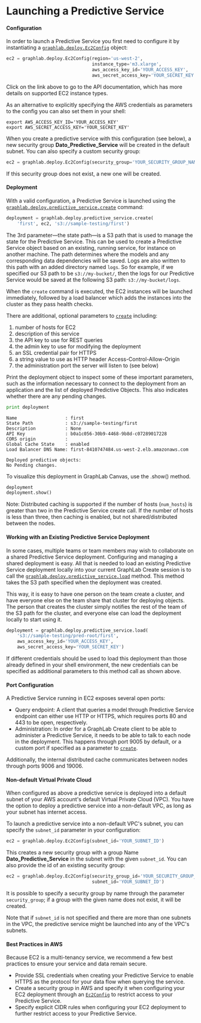 # Launching a Predictive Service

#### Configuration

In order to launch a Predictive Service you first need to configure it by instantiating a [`graphlab.deploy.Ec2Config`](https://dato.com/products/create/docs/generated/graphlab.deploy.Ec2Config.html) object:

```python
ec2 = graphlab.deploy.Ec2Config(region='us-west-2',
                                instance_type='m3.xlarge',
                                aws_access_key_id='YOUR_ACCESS_KEY',
                                aws_secret_access_key='YOUR_SECRET_KEY')
```

Click on the link above to go to the API documentation, which has more details on supported EC2 instance types.

As an alternative to explicitly specifying the AWS credentials as parameters to the config you can also set them in your shell:

```no-highlight
export AWS_ACCESS_KEY_ID='YOUR_ACCESS_KEY'
export AWS_SECRET_ACCESS_KEY='YOUR_SECRET_KEY'
```

When you create a predictive service with this configuration (see below), a new security group **Dato_Predictive_Service** will be created in the default subnet. You can also specify a custom security group:

```python
ec2 = graphlab.deploy.Ec2Config(security_group='YOUR_SECURITY_GROUP_NAME')
```

If this security group does not exist, a new one will be created.

#### Deployment

With a valid configuration, a Predictive Service is launched using the [`graphlab.deploy.predictive_service.create`](https://dato.com/products/create/docs/generated/graphlab.deploy.predictive_service.create.html#graphlab.deploy.predictive_service.create) command:

```python
deployment = graphlab.deploy.predictive_service.create(
    'first', ec2, 's3://sample-testing/first')
```

The 3rd parameter&mdash;the state path&mdash;is a S3 path that is used to manage the state for the Predictive Service. This can be used to create a Predictive Service object based on an existing, running service, for instance on another machine. The path determines where the models and any corresponding data dependencies will be saved. Logs are also written to this path with an added directory named `logs`. So for example, if we specified our S3 path to be `s3://my-bucket/`, then the logs for our Predictive Service would be saved at the following S3 path: `s3://my-bucket/logs`.

When the `create` command is executed, the EC2 instances will be launched immediately, followed by a load balancer which adds the instances into the cluster as they pass health checks.

There are additional, optional parameters to [`create`](https://dato.com/products/create/docs/generated/graphlab.deploy.predictive_service.create.html#graphlab.deploy.predictive_service.create) including:

1. number of hosts for EC2
2. description of this service
3. the API key to use for REST queries
4. the admin key to use for modifying the deployment
5. an SSL credential pair for HTTPS
6. a string value to use as HTTP header Access-Control-Allow-Origin
7. the administration port the server will listen to (see below)

Print the deployment object to inspect some of these important parameters, such as the information necessary to connect to the deployment from an application and the list of deployed Predictive Objects. This also indicates whether there are any pending changes.

```python
print deployment
```

```
Name                  : first
State Path            : s3://sample-testing/first
Description           : None
API Key               : b0a1c056-30b9-4468-9b8d-c07289017228
CORS origin           :
Global Cache State    : enabled
Load Balancer DNS Name: first-8410747484.us-west-2.elb.amazonaws.com

Deployed predictive objects:
No Pending changes.
```

To visualize this deployment in GraphLab Canvas, use the .show() method.

```python
deployment
deployment.show()
```

Note: Distributed caching is supported if the number of hosts (`num_hosts`) is greater than two in the Predictive Service create call. If the number of hosts is less than three, then caching is enabled, but not shared/distributed between the nodes.

#### Working with an Existing Predictive Service Deployment

In some cases, multiple teams or team members may wish to collaborate on a shared Predictive Service deployment. Configuring and managing a shared deployment is easy. All that is needed to load an existing Predictive Service deployment locally into your current GraphLab Create session is to call the [`graphlab.deploy.predictive_service.load`](https://dato.com/products/create/docs/generated/graphlab.deploy.predictive_service.load.html#graphlab.deploy.predictive_service.load) method. This method takes the S3 path specified when the deployment was created.

This way, it is easy to have one person on the team create a cluster, and have everyone else on the team share that cluster for deploying objects. The person that creates the cluster simply notifies the rest of the team of the S3 path for the cluster, and everyone else can load the deployment locally to start using it.

```python
deployment = graphlab.deploy.predictive_service.load(
    's3://sample-testing/pred-root/first',
    aws_access_key_id='YOUR_ACCESS_KEY',
    aws_secret_access_key='YOUR_SECRET_KEY')
```

If different credentials should be used to load this deployment than those
already defined in your shell environment, the new credentials can be specified
as additional parameters to this method call as shown above.

#### Port Configuration

A Predictive Service running in EC2 exposes several open ports:

* Query endpoint: A client that queries a model through Predictive Service endpoint can either use HTTP or HTTPS, which requires ports 80 and 443 to be open, respectively.
* Administration: In order for a GraphLab Create client to be able to administer a Predictive Service, it needs to be able to talk to each node in the deployment. This happens through port 9005 by default, or a custom port if specified as a parameter to [`create`](https://dato.com/products/create/docs/generated/graphlab.deploy.predictive_service.create.html#graphlab.deploy.predictive_service.create).

Additionally, the internal distributed cache communicates between nodes through ports 9006 and 19006.

#### Non-default Virtual Private Cloud

When configured as above a predictive service is deployed into a default subnet of your AWS account's default Virtual Private Cloud (VPC). You have the option to deploy a predictive service into a non-default VPC, as long as your subnet has internet access.

To launch a predictive service into a non-default VPC's subnet, you can specify the `subnet_id` parameter in your configuration:

```python
ec2 = graphlab.deploy.Ec2Config(subnet_id='YOUR_SUBNET_ID')
```

This creates a new security group with a group Name **Dato_Predictive_Service** in the subnet with the given `subnet_id`. You can also provide the id of an existing security group:

```python
ec2 = graphlab.deploy.Ec2Config(security_group_id='YOUR_SECURITY_GROUP_ID',
                                subnet_id='YOUR_SUBNET_ID')
```

It is possible to specify a security group by name through the parameter `security_group`; if a group with the given name does not exist, it will be created.

Note that if `subnet_id` is not specified and there are more than one subnets in the VPC, the predictive service might be launched into any of the VPC's subnets.


#### Best Practices in AWS

Because EC2 is a multi-tenancy service, we recommend a few best practices to ensure your service and data remain secure.

* Provide SSL credentials when creating your Predictive Service to enable HTTPS as the protocol for your data flow when querying the service.
* Create a security group in AWS and specify it when configuring your EC2 deployment through an [`Ec2Config`](https://dato.com/products/create/docs/generated/graphlab.deploy.Ec2Config.html#graphlab.deploy.Ec2Config) to restrict access to your Predictive Service.
* Specify explicit CIDR rules when configuring your EC2 deployment to further restrict access to your Predictive Service.
